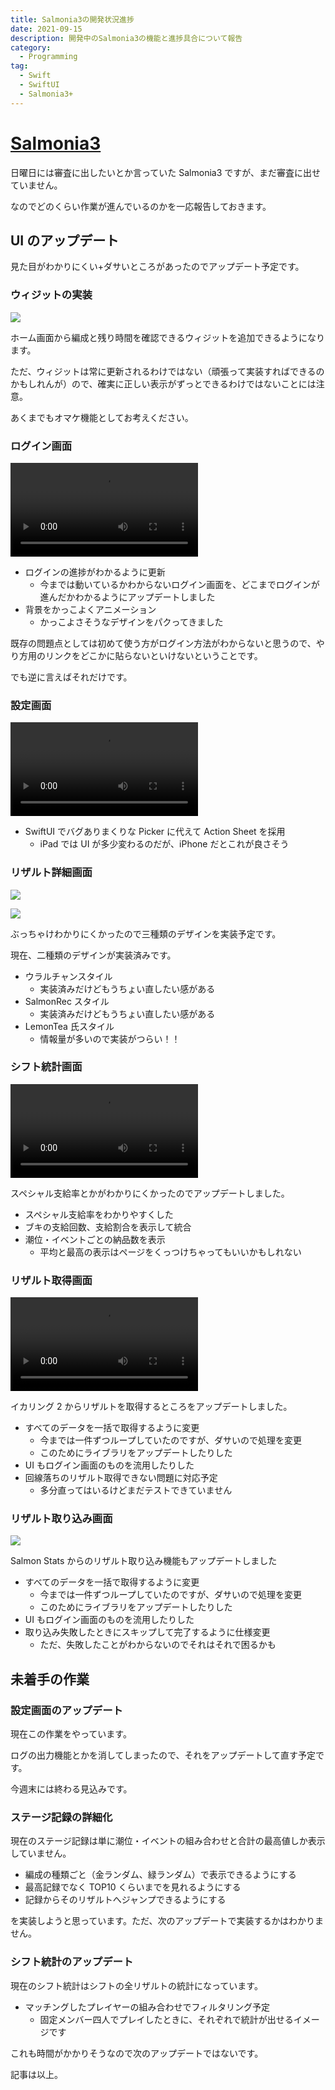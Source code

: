 ```yaml
---
title: Salmonia3の開発状況進捗
date: 2021-09-15
description: 開発中のSalmonia3の機能と進捗具合について報告
category: 
  - Programming
tag:
  - Swift
  - SwiftUI
  - Salmonia3+
---
```


# [Salmonia3](https://apps.apple.com/jp/app/salmonia3/id1558344150)

日曜日には審査に出したいとか言っていた Salmonia3 ですが、まだ審査に出せていません。

なのでどのくらい作業が進んでいるのかを一応報告しておきます。



## UI のアップデート

見た目がわかりにくい+ダサいところがあったのでアップデート予定です。

### ウィジットの実装

![](https://pbs.twimg.com/media/E-mK9tTUUAMr_5X?format=jpg&name=900x900)

ホーム画面から編成と残り時間を確認できるウィジットを追加できるようになります。

ただ、ウィジットは常に更新されるわけではない（頑張って実装すればできるのかもしれんが）ので、確実に正しい表示がずっとできるわけではないことには注意。

あくまでもオマケ機能としてお考えください。

### ログイン画面

<video controls src="https://video.twimg.com/tweet_video/E_PC7iFVIAEwh-W.mp4"></video>

- ログインの進捗がわかるように更新
  - 今までは動いているかわからないログイン画面を、どこまでログインが進んだかわかるようにアップデートしました
- 背景をかっこよくアニメーション
  - かっこよさそうなデザインをパクってきました

既存の問題点としては初めて使う方がログイン方法がわからないと思うので、やり方用のリンクをどこかに貼らないといけないということです。

でも逆に言えばそれだけです。

### 設定画面

<video controls src="https://video.twimg.com/tweet_video/E_SS7aUVIAIb6_k.mp4"></video>

- SwiftUI でバグありまくりな Picker に代えて Action Sheet を採用
  - iPad では UI が多少変わるのだが、iPhone だとこれが良さそう

### リザルト詳細画面

![](https://pbs.twimg.com/media/E_SWiFfVUAEXdLW?format=jpg&name=4096x4096)

![](https://pbs.twimg.com/media/E_SWiFhUYAAz3_r?format=jpg&name=4096x4096)

ぶっちゃけわかりにくかったので三種類のデザインを実装予定です。

現在、二種類のデザインが実装済みです。

- ウラルチャンスタイル
  - 実装済みだけどもうちょい直したい感がある
- SalmonRec スタイル
  - 実装済みだけどもうちょい直したい感がある
- LemonTea 氏スタイル
  - 情報量が多いので実装がつらい！！

### シフト統計画面

<video controls src="https://video.twimg.com/tweet_video/E_SSh2NVgAMRzEI.mp4"></video>

スペシャル支給率とかがわかりにくかったのでアップデートしました。

- スペシャル支給率をわかりやすくした
- ブキの支給回数、支給割合を表示して統合
- 潮位・イベントごとの納品数を表示
  - 平均と最高の表示はページをくっつけちゃってもいいかもしれない

### リザルト取得画面

![](https://video.twimg.com/tweet_video/E_SXIwfVcAAr8Wi.mp4)

イカリング 2 からリザルトを取得するところをアップデートしました。

- すべてのデータを一括で取得するように変更
  - 今までは一件ずつループしていたのですが、ダサいので処理を変更
  - このためにライブラリをアップデートしたりした
- UI もログイン画面のものを流用したりした
- 回線落ちのリザルト取得できない問題に対応予定
  - 多分直ってはいるけどまだテストできていません

### リザルト取り込み画面

![](https://pbs.twimg.com/media/E_SS-TqVgAIgd8C?format=jpg&name=4096x4096)

Salmon Stats からのリザルト取り込み機能もアップデートしました

- すべてのデータを一括で取得するように変更
  - 今までは一件ずつループしていたのですが、ダサいので処理を変更
  - このためにライブラリをアップデートしたりした
- UI もログイン画面のものを流用したりした
- 取り込み失敗したときにスキップして完了するように仕様変更
  - ただ、失敗したことがわからないのでそれはそれで困るかも

## 未着手の作業

### 設定画面のアップデート

現在この作業をやっています。

ログの出力機能とかを消してしまったので、それをアップデートして直す予定です。

今週末には終わる見込みです。

### ステージ記録の詳細化

現在のステージ記録は単に潮位・イベントの組み合わせと合計の最高値しか表示していません。

- 編成の種類ごと（金ランダム、緑ランダム）で表示できるようにする
- 最高記録でなく TOP10 くらいまでを見れるようにする
- 記録からそのリザルトへジャンプできるようにする

を実装しようと思っています。ただ、次のアップデートで実装するかはわかりません。

### シフト統計のアップデート

現在のシフト統計はシフトの全リザルトの統計になっています。

- マッチングしたプレイヤーの組み合わせでフィルタリング予定
  - 固定メンバー四人でプレイしたときに、それぞれで統計が出せるイメージです

これも時間がかかりそうなので次のアップデートではないです。

記事は以上。


